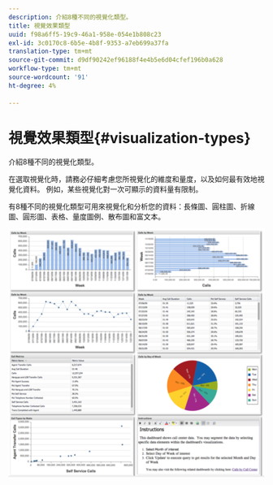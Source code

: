 ```yaml
---
description: 介紹8種不同的視覺化類型。
title: 視覺效果類型
uuid: f98a6ff5-19c9-46a1-958e-054e1b808c23
exl-id: 3c0170c8-6b5e-4b8f-9353-a7eb699a37fa
translation-type: tm+mt
source-git-commit: d9df90242ef96188f4e4b5e6d04cfef196b0a628
workflow-type: tm+mt
source-wordcount: '91'
ht-degree: 4%

---
```


# 視覺效果類型{#visualization-types}

介紹8種不同的視覺化類型。

在選取視覺化時，請務必仔細考慮您所視覺化的維度和量度，以及如何最有效地視覺化資料。 例如，某些視覺化對一次可顯示的資料量有限制。

有8種不同的視覺化類型可用來視覺化和分析您的資料：長條圖、圓柱圖、折線圖、圓形圖、表格、量度圖例、散布圖和富文本。

![](assets/visualization_types.png)
